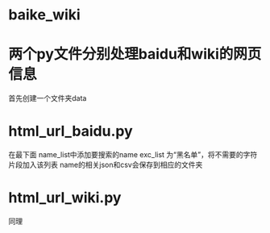 # baike_wiki
# 两个py文件分别处理baidu和wiki的网页信息
首先创建一个文件夹data 

# html_url_baidu.py
在最下面 name_list中添加要搜索的name
exc_list 为“黑名单”，将不需要的字符片段加入该列表
name的相关json和csv会保存到相应的文件夹

# html_url_wiki.py
同理
